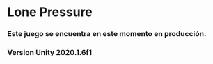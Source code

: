# Lone Pressure

### Este juego se encuentra en este momento en producción.

### Version Unity 2020.1.6f1
